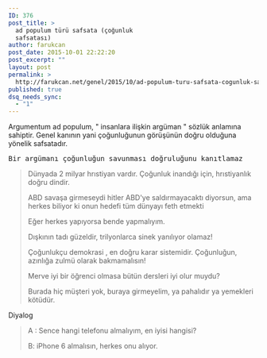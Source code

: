 ```yaml
---
ID: 376
post_title: >
  ad populum türü safsata (çoğunluk
  safsatası)
author: farukcan
post_date: 2015-10-01 22:22:20
post_excerpt: ""
layout: post
permalink: >
  http://farukcan.net/genel/2015/10/ad-populum-turu-safsata-cogunluk-safsatasi/
published: true
dsq_needs_sync:
  - "1"
---
```

Argumentum ad populum, " insanlara ilişkin argüman " sözlük anlamına sahiptir. Genel kanının yani çoğunluğunun görüşünün doğru olduğuna yönelik safsatadır.
<pre>Bir argümanı çoğunluğun savunması doğruluğunu kanıtlamaz</pre>
<blockquote>Dünyada 2 milyar hrıstiyan vardır. Çoğunluk inandığı için, hrıstiyanlık doğru dindir.

ABD savaşa girmeseydi hitler ABD'ye saldırmayacaktı diyorsun, ama herkes biliyor ki onun hedefi tüm dünyayı feth etmekti

Eğer herkes yapıyorsa bende yapmalıyım.

Dışkının tadı güzeldir, trilyonlarca sinek yanılıyor olamaz!

Çoğunlukçu demokrasi , en doğru karar sistemidir. Çoğunluğun, azınlığa zulmü olarak bakmamalısın!

Merve iyi bir öğrenci olmasa bütün dersleri iyi olur muydu?

Burada hiç müşteri yok, buraya girmeyelim, ya pahalıdır ya yemekleri kötüdür.</blockquote>
Diyalog
<blockquote>A : Sence hangi telefonu almalıyım, en iyisi hangisi?

B: iPhone 6 almalısın, herkes onu alıyor.</blockquote>